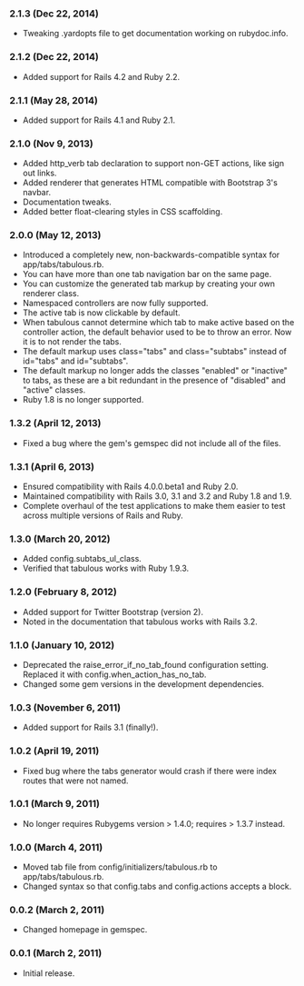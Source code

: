 ### 2.1.3 (Dec 22, 2014)
* Tweaking .yardopts file to get documentation working on rubydoc.info.

### 2.1.2 (Dec 22, 2014)
* Added support for Rails 4.2 and Ruby 2.2.

### 2.1.1 (May 28, 2014)
* Added support for Rails 4.1 and Ruby 2.1.

### 2.1.0 (Nov 9, 2013)
* Added http_verb tab declaration to support non-GET actions, like sign out links.
* Added renderer that generates HTML compatible with Bootstrap 3's navbar.
* Documentation tweaks.
* Added better float-clearing styles in CSS scaffolding.

### 2.0.0 (May 12, 2013)
* Introduced a completely new, non-backwards-compatible syntax for app/tabs/tabulous.rb.
* You can have more than one tab navigation bar on the same page.
* You can customize the generated tab markup by creating your own renderer class.
* Namespaced controllers are now fully supported.
* The active tab is now clickable by default.
* When tabulous cannot determine which tab to make active based on the controller action, the
  default behavior used to be to throw an error.  Now it is to not render the tabs.
* The default markup uses class="tabs" and class="subtabs" instead of id="tabs" and id="subtabs".
* The default markup no longer adds the classes "enabled" or "inactive" to tabs, as these are a bit
  redundant in the presence of "disabled" and "active" classes.
* Ruby 1.8 is no longer supported.

### 1.3.2 (April 12, 2013)
* Fixed a bug where the gem's gemspec did not include all of the files.

### 1.3.1 (April 6, 2013)
* Ensured compatibility with Rails 4.0.0.beta1 and Ruby 2.0.
* Maintained compatibility with Rails 3.0, 3.1 and 3.2 and Ruby 1.8 and 1.9.
* Complete overhaul of the test applications to make them easier to test across multiple versions of
  Rails and Ruby.

### 1.3.0 (March 20, 2012)
* Added config.subtabs_ul_class.
* Verified that tabulous works with Ruby 1.9.3.

### 1.2.0 (February 8, 2012)
* Added support for Twitter Bootstrap (version 2).
* Noted in the documentation that tabulous works with Rails 3.2.

### 1.1.0 (January 10, 2012)
* Deprecated the raise_error_if_no_tab_found configuration setting.  Replaced it with
  config.when_action_has_no_tab.
* Changed some gem versions in the development dependencies.

### 1.0.3 (November 6, 2011)
* Added support for Rails 3.1 (finally!).

### 1.0.2 (April 19, 2011)
* Fixed bug where the tabs generator would crash if there were index routes that were not named.

### 1.0.1 (March 9, 2011)
* No longer requires Rubygems version > 1.4.0; requires > 1.3.7 instead.

### 1.0.0 (March 4, 2011)
* Moved tab file from config/initializers/tabulous.rb to app/tabs/tabulous.rb.
* Changed syntax so that config.tabs and config.actions accepts a block.

### 0.0.2 (March 2, 2011)
* Changed homepage in gemspec.

### 0.0.1 (March 2, 2011)
* Initial release.
